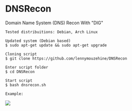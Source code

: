 # DNSRecon
Domain Name System (DNS) Recon With "DIG"


```
Tested distribuitions: Debian, Arch Linux
```

```
Updated system (Debian based)
$ sudo apt-get update && sudo apt-get upgrade

Cloning script
$ git clone https://github.com/lennymouzehine/DNSRecon

Enter script folder
$ cd DNSRecon

Start script
$ bash dnsrecon.sh

Example: 
```

<img src="https://uploaddeimagens.com.br/images/003/517/932/full/dnsrecon1.png?1635910424" />
